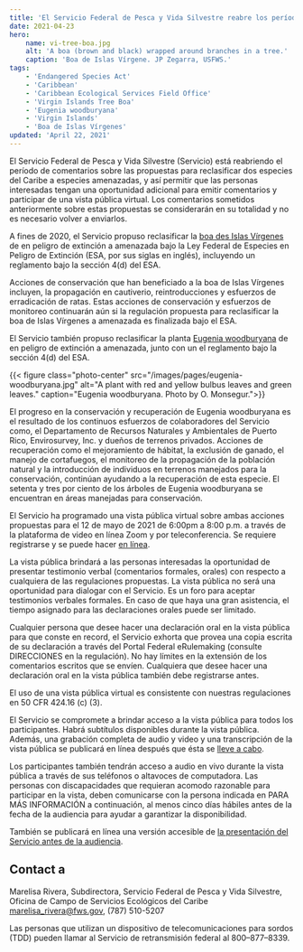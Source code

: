 ```yaml
---
title: 'El Servicio Federal de Pesca y Vida Silvestre reabre los períodos de comentarios y lleva a cabo una vista pública sobre las propuestas para reclasificar dos especies del Caribe de peligro de extinción a amenazadas'
date: 2021-04-23
hero:
    name: vi-tree-boa.jpg
    alt: 'A boa (brown and black) wrapped around branches in a tree.'
    caption: 'Boa de Islas Vírgene. JP Zegarra, USFWS.'
tags:
    - 'Endangered Species Act'
    - 'Caribbean'
    - 'Caribbean Ecological Services Field Office'
    - 'Virgin Islands Tree Boa'
    - 'Eugenia woodburyana'
    - 'Virgin Islands'
    - 'Boa de Islas Vírgenes'
updated: 'April 22, 2021'
---
```


El Servicio Federal de Pesca y Vida Silvestre (Servicio) está reabriendo el período de comentarios sobre las propuestas para reclasificar dos especies del Caribe a especies amenazadas, y así permitir que las personas interesadas tengan una oportunidad adicional para emitir comentarios y participar de una vista pública virtual. Los comentarios sometidos anteriormente sobre estas propuestas se considerarán en su totalidad y no es necesario volver a enviarlos.

A fines de 2020, el Servicio propuso reclasificar la [boa des Islas Vírgenes](https://www.federalregister.gov/documents/2020/09/30/2020-19027/endangered-and-threatened-wildlife-and-plants-reclassifying-the-virgin-islands-tree-boa-from) de en peligro de extinción a amenazada bajo la Ley Federal de Especies en Peligro de Extinción (ESA, por sus siglas en inglés), incluyendo un reglamento bajo la sección 4(d) del ESA.

Acciones de conservación que han beneficiado a la boa de Islas Vírgenes incluyen, la propagación en cautiverio, reintroducciones y esfuerzos de erradicación de ratas. Estas acciones de conservación y esfuerzos de monitoreo continuarán aún si la regulación propuesta para reclasificar la boa de Islas Vírgenes a amenazada es finalizada bajo el ESA.

El Servicio también propuso reclasificar la planta [Eugenia woodburyana](https://www.federalregister.gov/documents/2020/10/21/2020-20300/endangered-and-threatened-wildlife-and-plants-reclassification-of-eugenia-woodburyana-as-threatened) de en peligro de extinción a amenazada, junto con un el reglamento bajo la sección 4(d) del ESA.

{{< figure class="photo-center" src="/images/pages/eugenia-woodburyana.jpg" alt="A plant with red and yellow bulbus leaves and green leaves." caption="Eugenia woodburyana. Photo by O. Monsegur.">}}

El progreso en la conservación y recuperación de Eugenia woodburyana es el resultado de los continuos esfuerzos de colaboradores del Servicio como, el Departamento de Recursos Naturales y Ambientales de Puerto Rico, Envirosurvey, Inc. y dueños de terrenos privados. Acciones de recuperación como el mejoramiento de hábitat, la exclusión de ganado, el manejo de cortafuegos, el monitoreo de la propagación de la población natural y la introducción de individuos en terrenos manejados para la conservación, continúan ayudando a la recuperación de esta especie. El setenta y tres por ciento de los árboles de Eugenia woodburyana se encuentran en áreas manejadas para conservación.

El Servicio ha programado una vista pública virtual sobre ambas acciones propuestas para el 12 de mayo de 2021 de 6:00pm a 8:00 p.m. a través de la plataforma de video en línea Zoom y por teleconferencia. Se requiere registrarse y se puede hacer [en línea](/news/2011/04/caribbean-page-virtual-public-hearing-spanish/).

La vista pública brindará a las personas interesadas la oportunidad de presentar testimonio verbal (comentarios formales, orales) con respecto a cualquiera de las regulaciones propuestas. La vista pública no será una oportunidad para dialogar con el Servicio. Es un foro para aceptar testimonios verbales formales. En caso de que haya una gran asistencia, el tiempo asignado para las declaraciones orales puede ser limitado.

Cualquier persona que desee hacer una declaración oral en la vista pública para que conste en record, el Servicio exhorta que provea una copia escrita de su declaración a través del Portal Federal eRulemaking (consulte DIRECCIONES en la regulación). No hay límites en la extensión de los comentarios escritos que se envíen. Cualquiera que desee hacer una declaración oral en la vista pública también debe registrarse antes.

El uso de una vista pública virtual es consistente con nuestras regulaciones en 50 CFR 424.16 (c) (3).

El Servicio se compromete a brindar acceso a la vista pública para todos los participantes. Habrá subtítulos disponibles durante la vista pública. Además, una grabación completa de audio y video y una transcripción de la vista pública se publicará en línea después que ésta se [lleve a cabo](/caribbean/).

Los participantes también tendrán acceso a audio en vivo durante la vista pública a través de sus teléfonos o altavoces de computadora. Las personas con discapacidades que requieran acomodo razonable para participar en la vista, deben comunicarse con la persona indicada en PARA MÁS INFORMACIÓN a continuación, al menos cinco días hábiles antes de la fecha de la audiencia para ayudar a garantizar la disponibilidad.

También se publicará en línea una versión accesible de [la presentación del Servicio antes de la audiencia](/caribbean/).

## Contact a

Marelisa Rivera, Subdirectora, Servicio Federal de Pesca y Vida Silvestre, Oficina de Campo de Servicios Ecológicos del Caribe  
[marelisa_rivera@fws.gov](mailto:marelisa_rivera@fws.gov), (787) 510-5207

Las personas que utilizan un dispositivo de telecomunicaciones para sordos (TDD) pueden llamar al Servicio de retransmisión federal al 800–877–8339.
